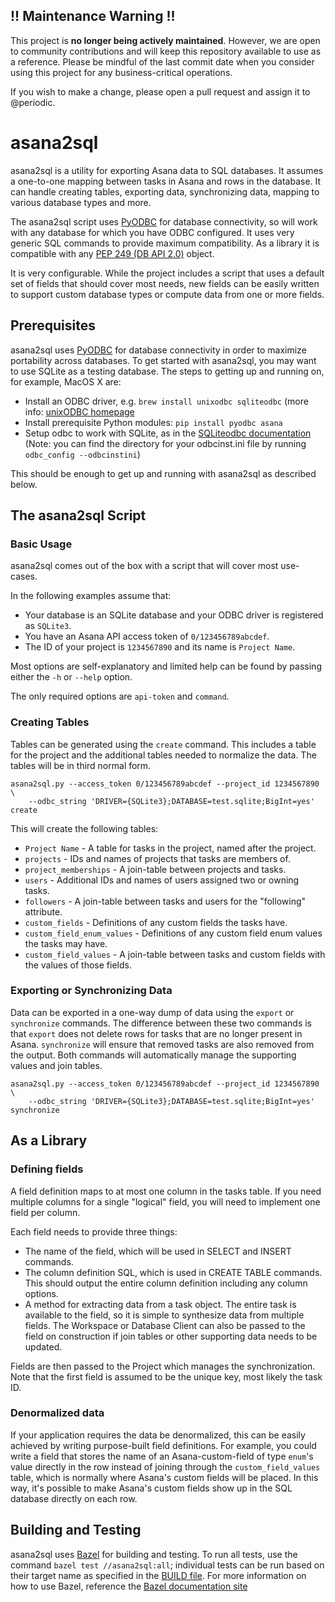 ## !! Maintenance Warning !!

This project is **no longer being actively maintained**. However, we are open to community contributions and will keep this repository available to use as a reference.  Please be mindful of the last commit date when you consider using this project for any business-critical operations.

If you wish to make a change, please open a pull request and assign it to @periodic.

# asana2sql

asana2sql is a utility for exporting Asana data to SQL databases.  It assumes a
one-to-one mapping between tasks in Asana and rows in the database.  It can
handle creating tables, exporting data, synchronizing data, mapping to various
database types and more.

The asana2sql script uses [PyODBC](https://github.com/mkleehammer/pyodbc) for
database connectivity, so will work with any database for which you have ODBC
configured.  It uses very generic SQL commands to provide maximum
compatibility.  As a library it is compatible with any
[PEP 249 (DB API 2.0)](https://www.python.org/dev/peps/pep-0249/) object.

It is very configurable.  While the project includes a script that uses a
default set of fields that should cover most needs, new fields can be easily
written to support custom database types or compute data from one or more fields.

## Prerequisites

asana2sql uses [PyODBC](https://github.com/mkleehammer/pyodbc) for database
connectivity in order to maximize portability across databases. To get started
with asana2sql, you may want to use SQLite as a testing database. The steps to
getting up and running on, for example, MacOS X are:

* Install an ODBC driver, e.g. `brew install unixodbc sqliteodbc` (more info: [unixODBC
  homepage](http://www.unixodbc.org/)
* Install prerequisite Python modules: `pip install pyodbc asana`
* Setup odbc to work with SQLite, as in the [SQLiteodbc documentation](http://www.ch-werner.de/sqliteodbc/html/index.html)
  (Note: you can find the directory for your odbcinst.ini file by running
  `odbc_config --odbcinstini`)

This should be enough to get up and running with asana2sql as described below.

## The asana2sql Script

### Basic Usage

asana2sql comes out of the box with a script that will cover most use-cases.

In the following examples assume that:

* Your database is an SQLite database and your ODBC driver is registered as
  `SQLite3`.
* You have an Asana API access token of `0/123456789abcdef`.
* The ID of your project is `1234567890` and its name is `Project Name`.

Most options are self-explanatory and limited help can be found by passing
either the `-h` or `--help` option.

The only required options are `api-token` and `command`.

### Creating Tables

Tables can be generated using the `create` command.  This includes a table for
the project and the additional tables needed to normalize the data.  The tables
will be in third normal form.

```
asana2sql.py --access_token 0/123456789abcdef --project_id 1234567890 \
    --odbc_string 'DRIVER={SQLite3};DATABASE=test.sqlite;BigInt=yes' create
```

This will create the following tables:

* `Project Name` - A table for tasks in the project, named after the project.
* `projects` - IDs and names of projects that tasks are members of.
* `project_memberships` - A join-table between projects and tasks.
* `users` - Additional IDs and names of users assigned two or owning tasks.
* `followers` - A join-table between tasks and users for the "following"
  attribute.
* `custom_fields` - Definitions of any custom fields the tasks have.
* `custom_field_enum_values` - Definitions of any custom field enum values the
  tasks may have.
* `custom_field_values` - A join-table between tasks and custom fields with
  the values of those fields.

### Exporting or Synchronizing Data

Data can be exported in a one-way dump of data using the `export` or
`synchronize` commands.  The difference between these two commands is that
`export` does not delete rows for tasks that are no longer present in Asana.
`synchronize` will ensure that removed tasks are also removed from the output.
Both commands will automatically manage the supporting values and join tables.

```
asana2sql.py --access_token 0/123456789abcdef --project_id 1234567890 \
    --odbc_string 'DRIVER={SQLite3};DATABASE=test.sqlite;BigInt=yes' synchronize
```

## As a Library

### Defining fields

A field definition maps to at most one column in the tasks table.  If you need
multiple columns for a single "logical" field, you will need to implement one
field per column.

Each field needs to provide three things:

* The name of the field, which will be used in SELECT and INSERT commands.
* The column definition SQL, which is used in CREATE TABLE commands.  This
  should output the entire column definition including any column options.
* A method for extracting data from a task object.  The entire task is available
  to the field, so it is simple to synthesize data from multiple fields.  The
  Workspace or Database Client can also be passed to the field on construction
  if join tables or other supporting data needs to be updated.

Fields are then passed to the Project which manages the synchronization.  Note
that the first field is assumed to be the unique key, most likely the task ID.

### Denormalized data

If your application requires the data be denormalized, this can be easily
achieved by writing purpose-built field definitions.  For example, you could
write a field that stores the name of an Asana-custom-field of type `enum`'s
value directly in the row instead of joining through the `custom_field_values`
table, which is normally where Asana's custom fields will be placed. In this
way, it's possible to make Asana's custom fields show up in the SQL database
directly on each row.

## Building and Testing

asana2sql uses [Bazel](http://www.bazel.io/) for building and testing. To run
all tests, use the command `bazel test //asana2sql:all`; individual tests can be
run based on their target name as specified in the [BUILD
file](https://github.com/Asana/asana2sql/blob/master/asana2sql/BUILD). For more
information on how to use Bazel, reference the [Bazel documentation
site](http://www.bazel.io/docs/install.html)

